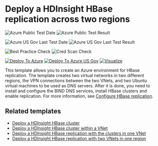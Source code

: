 # Deploy a HDInsight HBase replication across two regions

![Azure Public Test Date](https://azurequickstartsservice.blob.core.windows.net/badges/101-hdinsight-hbase-replication-geo/PublicLastTestDate.svg)
![Azure Public Test Result](https://azurequickstartsservice.blob.core.windows.net/badges/101-hdinsight-hbase-replication-geo/PublicDeployment.svg)

![Azure US Gov Last Test Date](https://azurequickstartsservice.blob.core.windows.net/badges/101-hdinsight-hbase-replication-geo/FairfaxLastTestDate.svg)
![Azure US Gov Last Test Result](https://azurequickstartsservice.blob.core.windows.net/badges/101-hdinsight-hbase-replication-geo/FairfaxDeployment.svg)

![Best Practice Check](https://azurequickstartsservice.blob.core.windows.net/badges/101-hdinsight-hbase-replication-geo/BestPracticeResult.svg)
![Cred Scan Check](https://azurequickstartsservice.blob.core.windows.net/badges/101-hdinsight-hbase-replication-geo/CredScanResult.svg)

[![Deploy To Azure](https://raw.githubusercontent.com/fathym-it/azure-quickstart-templates/master/1-CONTRIBUTION-GUIDE/images/deploytoazure.svg?sanitize=true)](https://portal.azure.com/#create/Microsoft.Template/uri/https%3A%2F%2Fraw.githubusercontent.com%2Ffathym-it%2Fazure-quickstart-templates%2Fmaster%2F101-hdinsight-hbase-replication-geo%2Fazuredeploy.json)
[![Deploy To Azure US Gov](https://raw.githubusercontent.com/fathym-it/azure-quickstart-templates/master/1-CONTRIBUTION-GUIDE/images/deploytoazuregov.svg?sanitize=true)](https://portal.azure.us/#create/Microsoft.Template/uri/https%3A%2F%2Fraw.githubusercontent.com%2Ffathym-it%2Fazure-quickstart-templates%2Fmaster%2F101-hdinsight-hbase-replication-geo%2Fazuredeploy.json)
[![Visualize](https://raw.githubusercontent.com/fathym-it/azure-quickstart-templates/master/1-CONTRIBUTION-GUIDE/images/visualizebutton.svg?sanitize=true)](http://armviz.io/#/?load=https%3A%2F%2Fraw.githubusercontent.com%2Ffathym-it%2Fazure-quickstart-templates%2Fmaster%2F101-hdinsight-hbase-replication-geo%2Fazuredeploy.json)

This template allows you to create an Azure environment for HBase replication.  The template creates two virtual networks in two different regions, the VPN connections between the two VNets, and two Ubuntu virtual machines to be used as DNS servers. After it is done, you need to install and configure the BIND DNS services, install HBase clusters and enable replication. For more information, see [Configure HBase replication](https://docs.microsoft.com/azure/hdinsight/hdinsight-hbase-replication).

## Related templates

- [Deploy a HDInsight HBase cluster](https://azure.microsoft.com/resources/templates/101-hdinsight-hbase-linux/)
- [Deploy a HDInsight HBase cluster within a VNet](https://azure.microsoft.com/resources/templates/101-hdinsight-hbase-linux-vnet/)
- [Deploy a HDInsight HBase replication with the clusters in one VNet](https://azure.microsoft.com/resources/templates/101-hdinsight-hbase-replication-one-vnet/)
- [Deploy a HDInsight HBase replication with two VNets in one region](https://azure.microsoft.com/resources/templates/101-hdinsight-hbase-replication-two-vnets-same-region/)
